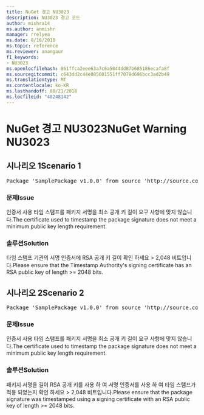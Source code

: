 ```yaml
---
title: NuGet 경고 NU3023
description: NU3023 경고 코드
author: mishra14
ms.author: anmishr
manager: rrelyea
ms.date: 8/16/2018
ms.topic: reference
ms.reviewer: anangaur
f1_keywords:
- NU3023
ms.openlocfilehash: 861ffca2eee63a7c6a5044dd87b685186ecafa8f
ms.sourcegitcommit: c643dd2c44e085601551ff7079d696bcc3ad2b49
ms.translationtype: MT
ms.contentlocale: ko-KR
ms.lasthandoff: 08/21/2018
ms.locfileid: "40248142"
---
```

# <a name="nuget-warning-nu3023"></a><span data-ttu-id="f324a-103">NuGet 경고 NU3023</span><span class="sxs-lookup"><span data-stu-id="f324a-103">NuGet Warning NU3023</span></span>

## <a name="scenario-1"></a><span data-ttu-id="f324a-104">시나리오 1</span><span class="sxs-lookup"><span data-stu-id="f324a-104">Scenario 1</span></span>

<pre>Package 'SamplePackage v1.0.0' from source 'http://source.com/index.json': The timestamp certificate does not meet a minimum public key length requirement.</pre>

### <a name="issue"></a><span data-ttu-id="f324a-105">문제</span><span class="sxs-lookup"><span data-stu-id="f324a-105">Issue</span></span>

<span data-ttu-id="f324a-106">인증서 사용 타임 스탬프를 패키지 서명을 최소 공개 키 길이 요구 사항에 맞지 않습니다.</span><span class="sxs-lookup"><span data-stu-id="f324a-106">The certificate used to timestamp the package signature does not meet a minimum public key length requirement.</span></span>


### <a name="solution"></a><span data-ttu-id="f324a-107">솔루션</span><span class="sxs-lookup"><span data-stu-id="f324a-107">Solution</span></span>

<span data-ttu-id="f324a-108">타임 스탬프 기관의 서명 인증서에 RSA 공개 키 길이 확인 하세요 > 2,048 비트입니다.</span><span class="sxs-lookup"><span data-stu-id="f324a-108">Please ensure that the  Timestamp Authority's signing certificate has an RSA public key of length >= 2048 bits.</span></span>



## <a name="scenario-2"></a><span data-ttu-id="f324a-109">시나리오 2</span><span class="sxs-lookup"><span data-stu-id="f324a-109">Scenario 2</span></span>

<pre>Package 'SamplePackage v1.0.0' from source 'http://source.com/index.json': The primary signature's timestamp certificate does not meet a minimum public key length requirement.</pre>

### <a name="issue"></a><span data-ttu-id="f324a-110">문제</span><span class="sxs-lookup"><span data-stu-id="f324a-110">Issue</span></span>

<span data-ttu-id="f324a-111">인증서 사용 타임 스탬프를 패키지 서명을 최소 공개 키 길이 요구 사항에 맞지 않습니다.</span><span class="sxs-lookup"><span data-stu-id="f324a-111">The certificate used to timestamp the package signature does not meet a minimum public key length requirement.</span></span>


### <a name="solution"></a><span data-ttu-id="f324a-112">솔루션</span><span class="sxs-lookup"><span data-stu-id="f324a-112">Solution</span></span>

<span data-ttu-id="f324a-113">패키지 서명을 길이 RSA 공개 키를 사용 하 여 서명 인증서를 사용 하 여 타임 스탬프가 적용 되었는지 확인 하세요 > 2,048 비트입니다.</span><span class="sxs-lookup"><span data-stu-id="f324a-113">Please ensure that the package signature was timestamped using a signing certificate with an RSA public key of length >= 2048 bits.</span></span>


